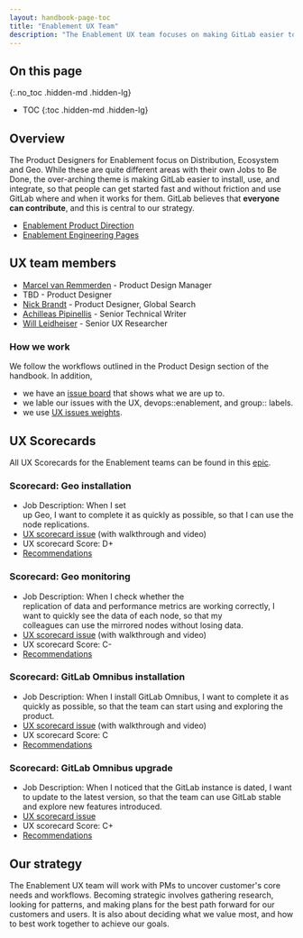 ```yaml
---
layout: handbook-page-toc
title: "Enablement UX Team"
description: "The Enablement UX team focuses on making GitLab easier to install, use, and integrate, so that people can get started fast and without friction"
---
```


## On this page
{:.no_toc .hidden-md .hidden-lg}

- TOC
{:toc .hidden-md .hidden-lg}

## Overview
The Product Designers for Enablement focus on Distribution, Ecosystem and Geo. While these are quite different areas with their own Jobs to Be Done, the over-arching theme is making GitLab easier to install, use, and integrate, so that people can get started fast and without friction and use GitLab where and when it works for them. GitLab believes that **everyone can contribute**, and this is central to our strategy.

* [Enablement Product Direction](https://about.gitlab.com/direction/enablement/) 
* [Enablement Engineering Pages](/handbook/engineering/development/enablement/)

## UX team members

* [Marcel van Remmerden](/company/team/#mvanremmerden) - Product Design Manager
* TBD - Product Designer
* [Nick Brandt](/company/team/#nickbrandt) - Product Designer, Global Search
* [Achilleas Pipinellis](/company/team/#axil) - Senior Technical Writer
* [Will Leidheiser](/company/team/#wleidheiser) - Senior UX Researcher

### How we work
We follow the workflows outlined in the Product Design section of the handbook. In addition,
* we have an [issue board](https://gitlab.com/groups/gitlab-org/-/boards/1254585?label_name[]=UX&label_name[]=devops%3A%3Aenablement) that shows what we are up to. 
* we lable our issues with the UX, devops::enablement, and group:: labels.
* we use [UX issues weights](/handbook/product/ux/product-designer/#ux-issue-weights).

## UX Scorecards
All UX Scorecards for the Enablement teams can be found in this [epic](https://gitlab.com/groups/gitlab-org/-/epics/2166).

### Scorecard: Geo installation

- Job Description: When I set up Geo, I want to complete it as quickly as possible, so that I can use the node replications.
- [UX scorecard issue](https://gitlab.com/gitlab-org/gitlab-design/-/issues/731) (with walkthrough and video)
- UX scorecard Score: D+
- [Recommendations]( https://gitlab.com/gitlab-org/gitlab-design/-/issues/760)

### Scorecard: Geo monitoring

- Job Description: When I check whether the replication of data and performance metrics are working correctly, I want to quickly see the data of each node, so that my colleagues can use the mirrored nodes without losing data.
- [UX scorecard issue](https://gitlab.com/gitlab-org/gitlab-design/-/issues/772) (with walkthrough and video)
- UX scorecard Score: C-
- [Recommendations](https://gitlab.com/gitlab-org/gitlab-design/-/issues/773)

### Scorecard: GitLab Omnibus installation

- Job Description: When I install GitLab Omnibus, I want to complete it as quickly as possible, so that the team can start using and exploring the product.
- [UX scorecard issue](https://gitlab.com/gitlab-org/gitlab-design/-/issues/671) (with walkthrough and video)
- UX scorecard Score: C
- [Recommendations](https://gitlab.com/gitlab-org/gitlab-design/-/issues/679)

### Scorecard: GitLab Omnibus upgrade

- Job Description: When I noticed that the GitLab instance is dated, I want to update to the latest version, so that the team can use GitLab stable and explore new features introduced.
- [UX scorecard issue](https://gitlab.com/gitlab-org/gitlab-design/-/issues/673)
- UX scorecard Score: C+
- [Recommendations](https://gitlab.com/gitlab-org/gitlab-design/-/issues/684)

## Our strategy
The Enablement UX team will work with PMs to uncover customer's core needs and workflows. Becoming strategic involves gathering research, looking for patterns, and making plans for the best path forward for our customers and users. It is also about deciding what we value most, and how to best work together to achieve our goals.

